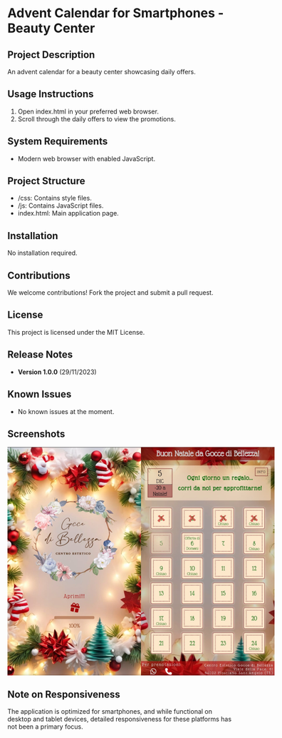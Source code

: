 # Advent Calendar for Smartphones - Beauty Center

## Project Description

An advent calendar for a beauty center showcasing daily offers.

## Usage Instructions

1. Open index.html in your preferred web browser.
2. Scroll through the daily offers to view the promotions.

## System Requirements

- Modern web browser with enabled JavaScript.

## Project Structure

- /css: Contains style files.
- /js: Contains JavaScript files.
- index.html: Main application page.

## Installation

No installation required.

## Contributions

We welcome contributions! Fork the project and submit a pull request.

## License

This project is licensed under the MIT License.

## Release Notes

- **Version 1.0.0** (29/11/2023)

## Known Issues

- No known issues at the moment.

## Screenshots

<div style="display:flex; justify-content:space-between;">
    <img src="src/img/Screenshots/Screenshot1.jpeg" alt="Screenshot 1" width="300">
    <img src="src/img/Screenshots/Screenshot2.jpeg" alt="Screenshot 2" width="300" >
</div>

## Note on Responsiveness

The application is optimized for smartphones, and while functional on desktop and tablet devices, detailed responsiveness for these platforms has not been a primary focus.
